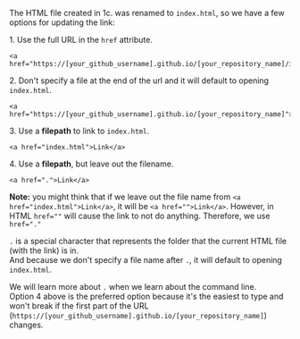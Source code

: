 The HTML file created in 1c. was renamed to `index.html`, so we have a few options for updating the link:<br>

1\. Use the full URL in the `href` attribute.
```
<a href="https://[your_github_username].github.io/[your_repository_name]/index.html">Link</a>
```
2\. Don't specify a file at the end of the url and it will default to opening `index.html`.
```
<a href="https://[your_github_username].github.io/[your_repository_name]">Link</a>
```
3\. Use a **filepath** to link to `index.html`.
```
<a href="index.html">Link</a>
```
4\. Use a **filepath**, but leave out the filename.
```
<a href=".">Link</a>
```
**Note:** you might think that if we leave out the file name from `<a href="index.html">Link</a>`, it will be `<a href="">Link</a>`.
However, in HTML `href=""` will cause the link to not do anything. Therefore, we use `href="."`

`.` is a special character that represents the folder that the current HTML file (with the link) is in. <br>
And because we don't specify a file name after `.`, it will default to opening `index.html`.

We will learn more about `.` when we learn about the command line.<br>
Option 4 above is the preferred option because it's the easiest to type and won't break if the first part of the URL (`https://[your_github_username].github.io/[your_repository_name]`) changes.
